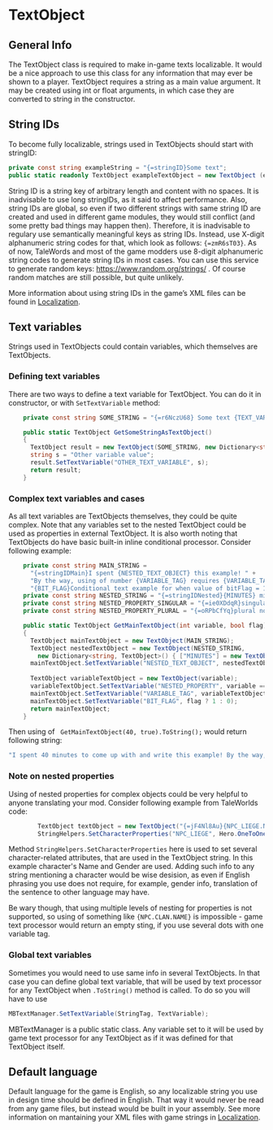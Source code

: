 # TextObject

## General Info
The TextObject class is required to make in-game texts localizable. It would be a nice approach to use this class for any information that may ever be shown to a player.
TextObject requires a string as a main value argument. It may be created using int or float arguments, in which case they are converted to string in the constructor.

## String IDs
To become fully localizable, strings used in TextObjects should start with stringID:
```csharp
private const string exampleString = "{=stringID}Some text";
public static readonly TextObject exampleTextObject = new TextObject (exampleString);
```
String ID is a string key of arbitrary length and content with no spaces. It is inadvisable to use long stringIDs, as it said to affect performance.
Also, string IDs are global, so even if two different strings with same string ID are created and used in different game modules,
they would still conflict (and some pretty bad things may happen then). Therefore, it is inadvisable to regulary use semantically meaningful keys as string IDs.
Instead, use X-digit alphanumeric string codes for that, which look as follows: `{=zmR6sT03}`.
As of now, TaleWords and most of the game modders use 8-digit alphanumeric string codes to generate string IDs in most cases.
You can use this service to generate random keys: https://www.random.org/strings/ . Of course random matches are still possible, but quite unlikely.

More information about using string IDs in the game’s XML files can be found in [Localization]().

## Text variables
Strings used in TextObjects could contain variables, which themselves are TextObjects.
### Defining text variables
There are two ways to define a text variable for TextObject. You can do it in constructor, or with `SetTextVariable` method:
```csharp
    private const string SOME_STRING = "{=r6NczU68} Some text {TEXT_VARIABLE} more text {OTHER_TEXT_VARIABLE}.";

    public static TextObject GetSomeStringAsTextObject()
    {
      TextObject result = new TextObject(SOME_STRING, new Dictionary<string, TextObject>() { ["TEXT_VARIABLE"] = new TextObject("Variable value") });
      string s = "Other variable value";
      result.SetTextVariable("OTHER_TEXT_VARIABLE", s);
      return result;
    }
```
### Complex text variables and cases
As all text variables are TextObjects themselves, they could be quite complex.
Note that any variables set to the nested TextObject could be used as properties in external TextObject.
It is also worth noting that TextObjects do have basic built-in inline conditional processor.
Consider following example:
```csharp
    private const string MAIN_STRING =
      "{=stringIDMain}I spent {NESTED_TEXT_OBJECT} this example! " +
      "By the way, using of number {VARIABLE_TAG} requires {VARIABLE_TAG.NESTED_PROPERTY} after it! " +
      "{BIT_FLAG}Conditional text example for when value of bitFlag = 1{?}Another conditional text example for when value of bitFlag = 0{\\?}.";
    private const string NESTED_STRING = "{=stringIDNested}{MINUTES} minutes to come up with and write";
    private const string NESTED_PROPERTY_SINGULAR = "{=ie0XDdqR}singular noun";
    private const string NESTED_PROPERTY_PLURAL = "{=oRPbCfYq}plural noun";

    public static TextObject GetMainTextObject(int variable, bool flag)
    {
      TextObject mainTextObject = new TextObject(MAIN_STRING);
      TextObject nestedTextObject = new TextObject(NESTED_STRING,
        new Dictionary<string, TextObject>() { ["MINUTES"] = new TextObject(variable) });
      mainTextObject.SetTextVariable("NESTED_TEXT_OBJECT", nestedTextObject);
      
      TextObject variableTextObject = new TextObject(variable);
      variableTextObject.SetTextVariable("NESTED_PROPERTY", variable == 1 ? NESTED_PROPERTY_SINGULAR : NESTED_PROPERTY_PLURAL);
      mainTextObject.SetTextVariable("VARIABLE_TAG", variableTextObject);
      mainTextObject.SetTextVariable("BIT_FLAG", flag ? 1 : 0);
      return mainTextObject;
    }
```
Then using of ` GetMainTextObject(40, true).ToString();` would return following string:
```csharp
"I spent 40 minutes to come up with and write this example! By the way, using of number 40 requires plural noun after it! Conditional text example for when value of bitFlag = 1."
```
### Note on nested properties
Using of nested properties for complex objects could be very helpful to anyone translating your mod. Consider following example from TaleWorlds code:
```csharp
        TextObject textObject = new TextObject("{=jF4Nl8Au}{NPC_LIEGE.NAME}, {LIEGE_RELATIONSHIP}? Long may {?NPC_LIEGE.GENDER}she{?}he{\\?} live.", (Dictionary<string, TextObject>) null);
        StringHelpers.SetCharacterProperties("NPC_LIEGE", Hero.OneToOneConversationHero.Clan.Leader.CharacterObject, (TextObject) null, textObject, false);
```
Method `StringHelpers.SetCharacterProperties` here is used to set several character-related attributes, that are used in the TextObject string.
In this example character's Name and Gender are used.
Adding such info to any string mentioning a character would be wise desision, as even if English phrasing you use does not require, for example, gender info,
translation of the sentence to other language may have.

Be wary though, that using multiple levels of nesting for properties is not supported, so using of something like `{NPC.CLAN.NAME}` is impossible -
game text processor would return an empty sting, if you use several dots with one variable tag.
### Global text variables
Sometimes you would need to use same info in several TextObjects.
In that case you can define global text variable, that will be used by text processor for any TextObject when `.ToString()` method is called. To do so you will have to use
```csharp
MBTextManager.SetTextVariable(StringTag, TextVariable);
```
MBTextManager is a public static class. Any variable set to it will be used by game text processor for any TextObject as if it was defined for that TextObject itself.

## Default language
Default language for the game is English, so any localizable string you use in design time should be defined in English. That way it would never be read from any game files,
but instead would be built in your assembly. See more information on mantaining your XML files with game strings in [Localization]().
